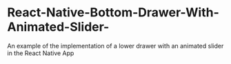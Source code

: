 # React-Native-Bottom-Drawer-With-Animated-Slider-
An example of the implementation of a lower drawer with an animated slider in the React Native App

